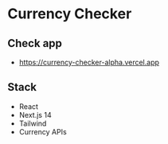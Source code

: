 # Currency Checker
## Check app
- https://currency-checker-alpha.vercel.app
## Stack
- React
- Next.js 14
- Tailwind
- Currency APIs
